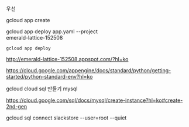 우선 



gcloud app create

gcloud app deploy app.yaml --project \
    emerald-lattice-152508


    gcloud app deploy
http://emerald-lattice-152508.appspot.com/?hl=ko

https://cloud.google.com/appengine/docs/standard/python/getting-started/python-standard-env?hl=ko

gcloud cloud sql 만들기 mysql 

https://cloud.google.com/sql/docs/mysql/create-instance?hl=ko#create-2nd-gen

 gcloud sql connect slackstore --user=root --quiet
